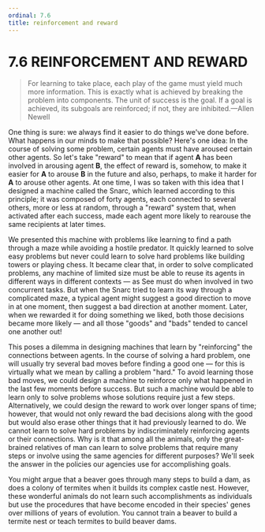 ```yaml
---
ordinal: 7.6
title: reinforcement and reward
---
```


# 7.6 REINFORCEMENT AND REWARD

>For learning to take place, each play of the game must yield much more information. This is exactly what is achieved by breaking the problem into components. The unit of success is the goal. If a goal is achieved, its subgoals are reinforced; if not, they are inhibited.&mdash;Allen Newell

One thing is sure: we always find it easier to do things we've done before. What happens in our minds to make that possible? Here's one idea: In the course of solving some problem, certain agents must have aroused certain other agents. So let's take "reward" to mean that if agent **A** has been involved in arousing agent **B**, the effect of reward is, somehow, to make it easier for **A** to arouse **B** in the future and also, perhaps, to make it harder for **A** to arouse other agents. At one time, I was so taken with this idea that I designed a machine called the Snarc, which learned according to this principle; it was composed of forty agents, each connected to several others, more or less at random, through a "reward" system that, when activated after each success, made each agent more likely to rearouse the same recipients at later times.

We presented this machine with problems like learning to find a path through a maze while avoiding a hostile predator. It quickly learned to solve easy problems but never could learn to solve hard problems like building towers or playing chess. It became clear that, in order to solve complicated problems, any machine of limited size must be able to reuse its agents in different ways in different contexts &mdash; as See must do when involved in two concurrent tasks. But when the Snarc tried to learn its way through a complicated maze, a typical agent might suggest a good direction to move in at one moment, then suggest a bad direction at another moment. Later, when we rewarded it for doing something we liked, both those decisions became more likely &mdash; and all those "goods" and "bads" tended to cancel one another out!

This poses a dilemma in designing machines that learn by "reinforcing" the connections between agents. In the course of solving a hard problem, one will usually try several bad moves before finding a good one &mdash; for this is virtually what we mean by calling a problem "hard." To avoid learning those bad moves, we could design a machine to reinforce only what happened in the last few moments before success. But such a machine would be able to learn only to solve problems whose solutions require just a few steps. Alternatively, we could design the reward to work over longer spans of time; however, that would not only reward the bad decisions along with the good but would also erase other things that it had previously learned to do. We cannot learn to solve hard problems by indiscriminately reinforcing agents or their connections. Why is it that among all the animals, only the great-brained relatives of man can learn to solve problems that require many steps or involve using the same agencies for different purposes? We'll seek the answer in the policies our agencies use for accomplishing goals.

You might argue that a beaver goes through many steps to build a dam, as does a colony of termites when it builds its complex castle nest. However, these wonderful animals do not learn such accomplishments as individuals but use the procedures that have become encoded in their species' genes over millions of years of evolution. You cannot train a beaver to build a termite nest or teach termites to build beaver dams.

